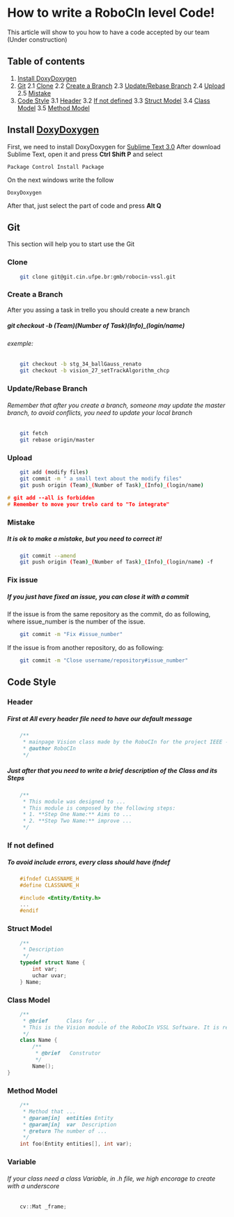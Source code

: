 # How to write a RoboCIn level Code!
This article will show to you how to have a code accepted by our team (Under construction)
## Table of contents
1. [Install DoxyDoxygen](#)
2. [Git](#) 
2.1 [Clone](#)
2.2 [Create a Branch](#)
2.3 [Update/Rebase Branch](#)
2.4 [Upload](#)
2.5 [Mistake](#)
3. [Code Style](#)
3.1 [Header](#)
3.2 [If not defined](#)
3.3 [Struct Model](#)
3.4 [Class Model](#)
3.5 [Method Model](#)

    
## Install [DoxyDoxygen](https://packagecontrol.io/packages/DoxyDoxygen)
First, we need to install DoxyDoxygen for [Sublime Text 3.0](https://www.sublimetext.com/3)
After download Sublime Text, open it and press **Ctrl Shift P** and select

    Package Control Install Package
On the next windows write the follow
    
    DoxyDoxygen 
After that, just select the part of code and press **Alt Q**
## Git
This section will help you to start use the Git
### Clone
```sh
    git clone git@git.cin.ufpe.br:gmb/robocin-vssl.git
```
### Create a Branch
After you assing a task in trello you should create a new branch
##### git checkout -b (**Team**)_(**Number of Task**)_(**Info**)_(**login/name**)
###### exemple:
```sh
    git checkout -b stg_34_ballGauss_renato
    git checkout -b vision_27_setTrackAlgorithm_chcp
```
### Update/Rebase Branch
###### Remember that after you create a branch, someone may update the master branch, to avoid conflicts, you need to update your local branch 
```sh
    git fetch
    git rebase origin/master
```
### Upload
```sh
    git add (modify files) 
    git commit -m " a small text about the modify files" 
    git push origin (Team)_(Number of Task)_(Info)_(login/name)
```
```c++
# git add --all is forbidden
# Remember to move your trelo card to "To integrate" 
```
### Mistake 
##### It is ok to make a mistake, but you need to correct it!
```sh
    git commit --amend
    git push origin (Team)_(Number of Task)_(Info)_(login/name) -f
```
### Fix issue 
##### If you just have fixed an issue, you can close it with a commit
If the issue is from the same repository as the commit, do as following,
where issue_number is the number of the issue.
```sh
    git commit -m "Fix #issue_number"
```

If the issue is from another repository, do as following:
```sh
    git commit -m "Close username/repository#issue_number"
```
## Code Style
### Header
##### First at All every header file need to have our default message
```c++
	/**
	 * mainpage Vision class made by the RoboCIn for the project IEEE - VSSL
	 * @author RoboCIn
	 */
```

##### Just after that you need to write a brief description of the **Class** and its **Steps** 
```c++
	/**
	 * This module was designed to ...
	 * This module is composed by the following steps:
	 * 1. **Step One Name:** Aims to ...
	 * 2. **Step Two Name:** improve ...
	 */
```
### If not defined
##### To avoid include errors, every class should have **ifndef**
```c++
	#ifndef CLASSNAME_H
	#define CLASSNAME_H

	#include <Entity/Entity.h>
	...
	#endif
```

### Struct Model
```c++
	/**
	 * Description 
	 */
	typedef struct Name {
		int var;
		uchar uvar;
	} Name;
```
### Class Model
```c++
	/**
	 * @brief      Class for ...
	 * This is the Vision module of the RoboCIn VSSL Software. It is responsible to ...
	 */
	class Name {
		/**
		 * @brief   Construtor
		 */
		Name();
}
```
### Method Model
```c++
	/**
     * Method that ...
     * @param[in]  entities Entity
     * @param[in]  var  Description
     * @return The number of ...
     */
	int foo(Entity entities[], int var);
```

### Variable
###### If your class need a class Variable, in .h file, we high encorage to create with a underscore
```c++
    cv::Mat _frame;
```
    


